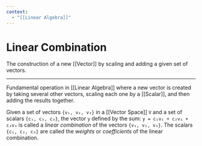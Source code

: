 ```yaml
---
context:
  - "[[Linear Algebra]]"
---
```


# Linear Combination

The construction of a new [[Vector]] by scaling and adding a given set of vectors.

---

Fundamental operation in [[Linear Algebra]] where a new vector is created by taking several other vectors, scaling each one by a [[Scalar]], and then adding the results together.

Given a set of vectors `{v₁, v₂, v₃}` in a [[Vector Space]] `V` and a set of scalars `{c₁, c₂, c₃}`, the vector `y` defined by the sum: `y = c₁v₁ + c₂v₂ + c₃v₃` is called a _linear combination_ of the vectors `{v₁, v₂, v₃}`. The scalars `{c₁, c₂, c₃}` are called the _weights_ or _coefficients_ of the linear combination.
